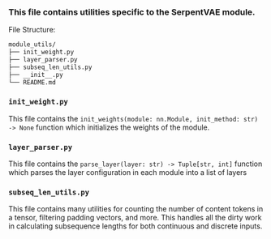 ### This file contains utilities specific to the SerpentVAE module.

File Structure:

```sh
module_utils/
├── init_weight.py
├── layer_parser.py
├── subseq_len_utils.py
├── __init__.py
└── README.md
```

### `init_weight.py`
This file contains the `init_weights(module: nn.Module, init_method: str) -> None` function which initializes the weights of the module.

### `layer_parser.py`
This file contains the `parse_layer(layer: str) -> Tuple[str, int]` function which parses the layer configuration in each module into a list of layers

### `subseq_len_utils.py`
This file contains many utilities for counting the number of content tokens in a tensor, filtering padding vectors, and more. This handles all the dirty work in calculating subsequence lengths for both continuous and discrete inputs.



